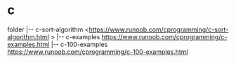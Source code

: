 # c
folder
|-- c-sort-algorithm  <https://www.runoob.com/cprogramming/c-sort-algorithm.html >
|-- c-examples  <https://www.runoob.com/cprogramming/c-examples.html>
|-- c-100-examples  <https://www.runoob.com/cprogramming/c-100-examples.html>